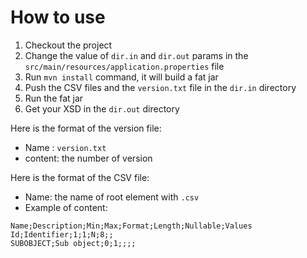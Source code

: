 # How to use

1. Checkout the project
2. Change the value of `dir.in` and `dir.out` params in the `src/main/resources/application.properties` file
3. Run `mvn install` command, it will build a fat jar
4. Push the CSV files and the `version.txt` file in the `dir.in` directory
5. Run the fat jar
6. Get your XSD in the `dir.out` directory

Here is the format of the version file:
* Name : `version.txt`
* content: the number of version

Here is the format of the CSV file:
* Name: the name of root element with `.csv`
* Example of content:

```
﻿Name;Description;Min;Max;Format;Length;Nullable;Values
Id;Identifier;1;1;N;8;;
SUBOBJECT;Sub object;0;1;;;;
```
